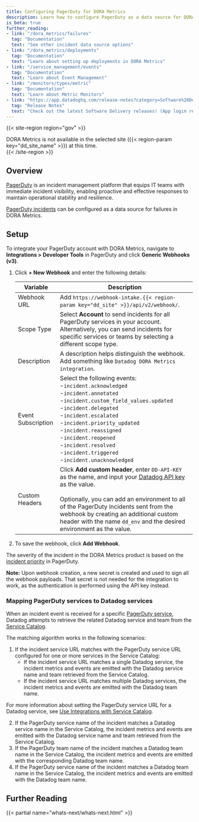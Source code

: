 ```yaml
---
title: Configuring PagerDuty for DORA Metrics
description: Learn how to configure PagerDuty as a data source for DORA Metrics incidents.
is_beta: true
further_reading:
- link: "/dora_metrics/failures"
  tag: "Documentation"
  text: "See other incident data source options"
- link: "/dora_metrics/deployments"
  tag: "Documentation"
  text: "Learn about setting up deployments in DORA Metrics"
- link: "/service_management/events"
  tag: "Documentation"
  text: "Learn about Event Management"
- link: "/monitors/types/metric"
  tag: "Documentation"
  text: "Learn about Metric Monitors"
- link: "https://app.datadoghq.com/release-notes?category=Software%20Delivery"
  tag: "Release Notes"
  text: "Check out the latest Software Delivery releases! (App login required)"
---
```


{{< site-region region="gov" >}}
<div class="alert alert-warning">DORA Metrics is not available in the selected site ({{< region-param key="dd_site_name" >}}) at this time.</div>
{{< /site-region >}}



## Overview

[PagerDuty][7] is an incident management platform that equips IT teams with immediate incident visibility, enabling proactive and effective responses to maintain operational stability and resilience.

[PagerDuty incidents][1] can be configured as a data source for failures in DORA Metrics.

## Setup

To integrate your PagerDuty account with DORA Metrics, navigate to **Integrations > Developer Tools** in PagerDuty and click **Generic Webhooks (v3)**. 

1. Click **+ New Webhook** and enter the following details:

   | Variable | Description |
   |---|---|
   | Webhook URL | Add `https://webhook-intake.{{< region-param key="dd_site" >}}/api/v2/webhook/`. |
   | Scope Type | Select **Account** to send incidents for all PagerDuty services in your account. Alternatively, you can send incidents for specific services or teams by selecting a different scope type. |
   | Description | A description helps distinguish the webhook. Add something like `Datadog DORA Metrics integration`. |
   | Event Subscription | Select the following events:<br>-`incident.acknowledged`<br>-`incident.annotated`<br>-`incident.custom_field_values.updated`<br>-`incident.delegated`<br>-`incident.escalated`<br>-`incident.priority_updated`<br>-`incident.reassigned`<br>-`incident.reopened`<br>-`incident.resolved`<br>-`incident.triggered`<br>-`incident.unacknowledged` |
   | Custom Headers | Click **Add custom header**, enter `DD-API-KEY` as the name, and input your [Datadog API key][2] as the value.<br>  <br>Optionally, you can add an environment to all of the PagerDuty incidents sent from the webhook by creating an additional custom header with the name `dd_env` and the desired environment as the value. |

1. To save the webhook, click **Add Webhook**.

The severity of the incident in the DORA Metrics product is based on the [incident priority][5] in PagerDuty.

**Note:** Upon webhook creation, a new secret is created and used to sign all the webhook payloads. That secret is not needed for the integration to work, as the authentication is performed using the API key instead.

### Mapping PagerDuty services to Datadog services

When an incident event is received for a specific [PagerDuty service][3], Datadog attempts to retrieve the related Datadog service and team from the [Service Catalog][4].

The matching algorithm works in the following scenarios:

1. If the incident service URL matches with the PagerDuty service URL configured for one or more services in the Service Catalog:
   - If the incident service URL matches a single Datadog service, the incident metrics and events are emitted with the Datadog service name and team retrieved from the Service Catalog.
   - If the incident service URL matches multiple Datadog services, the incident metrics and events are emitted with the Datadog team name.
   
For more information about setting the PagerDuty service URL for a Datadog service, see [Use Integrations with Service Catalog][6].

2. If the PagerDuty service name of the incident matches a Datadog service name in the Service Catalog, the incident metrics and events are emitted with the Datadog service name and team retrieved from the Service Catalog.
3. If the PagerDuty team name of the incident matches a Datadog team name in the Service Catalog, the incident metrics and events are emitted with the corresponding Datadog team name.
4. If the PagerDuty service name of the incident matches a Datadog team name in the Service Catalog, the incident metrics and events are emitted with the Datadog team name.

## Further Reading

{{< partial name="whats-next/whats-next.html" >}}

[1]: https://support.pagerduty.com/docs/incidents
[2]: https://app.datadoghq.com/organization-settings/api-keys
[3]: https://support.pagerduty.com/docs/services-and-integrations
[4]: /service_catalog/
[5]: https://support.pagerduty.com/docs/incident-priority
[6]: /service_catalog/integrations/#pagerduty-integration
[7]: /integrations/pagerduty/
